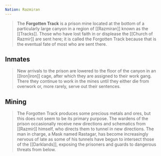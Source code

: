 ```yaml
---
Nation: Razmiran
---
```


> The **Forgotten Track** is a prison mine located at the bottom of a particularly large canyon in a region of [[Razmiran]] known as the [[Tracks]]. Those who have lost faith in or displease the [[Church of Razmir]] are sent here; it is called the Forgotten Track because that is the eventual fate of most who are sent there.


## Inmates

> New arrivals to the prison are lowered to the floor of the canyon in an [[Iron|iron]] cage, after which they are assigned to their work gang. There they continue to work in the mines until they either die from overwork or, more rarely, serve out their sentences.


## Mining

> The Forgotten Track produces some precious metals and ores, but this does not seem to be its primary purpose. The wardens of the prison occasionally receive new directions and schematics from [[Razmir]] himself, who directs them to tunnel in new directions. The man in charge, a Mask named Rastagar, has become increasingly nervous of late as some of his tunnels have begun to intersect those of the [[Darklands]], exposing the prisoners and guards to dangerous threats from below.









